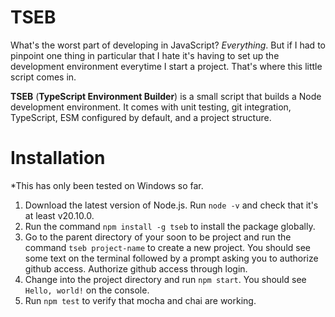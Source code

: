 # TSEB

What's the worst part of developing in JavaScript? _Everything_. But if I had to pinpoint one thing in particular that I hate it's having to set up the development environment everytime I start a project. That's where this little script comes in.

**TSEB** (**TypeScript Environment Builder**) is a small script that builds a Node development environment. It comes with unit testing, git integration, TypeScript, ESM configured by default, and a project structure.

# Installation

\*This has only been tested on Windows so far.

1. Download the latest version of Node.js. Run `node -v` and check that it's at least v20.10.0.
2. Run the command `npm install -g tseb` to install the package globally.
3. Go to the parent directory of your soon to be project and run the command `tseb project-name` to create a new project. You should see some text on the terminal followed by a prompt asking you to authorize github access. Authorize github access through login.
4. Change into the project directory and run `npm start`. You should see `Hello, world!` on the console.
5. Run `npm test` to verify that mocha and chai are working.
